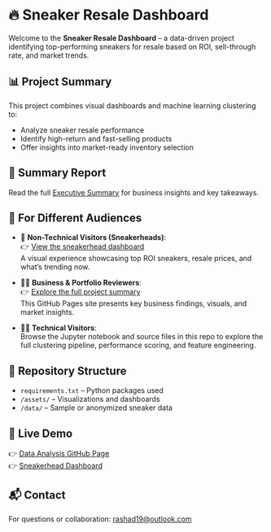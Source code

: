 # 🔥 Sneaker Resale Dashboard

Welcome to the **Sneaker Resale Dashboard** – a data-driven project identifying top-performing sneakers for resale based on ROI, sell-through rate, and market trends.

## 📊 Project Summary
This project combines visual dashboards and machine learning clustering to:
- Analyze sneaker resale performance
- Identify high-return and fast-selling products
- Offer insights into market-ready inventory selection

## 📝 Summary Report
Read the full [Executive Summary](./executive_summary.md) for business insights and key takeaways.

## 👥 For Different Audiences

- 👟 **Non-Technical Visitors (Sneakerheads)**:  
  👉 [View the sneakerhead dashboard](https://rashad1019.github.io/sneaker-dashboard/)  
  A visual experience showcasing top ROI sneakers, resale prices, and what’s trending now.

- 🧑‍💼 **Business & Portfolio Reviewers**:  
  👉 [Explore the full project summary](https://rashad1019.github.io/sneaker-analysis/)  
  This GitHub Pages site presents key business findings, visuals, and market insights.

- 🧑‍🔬 **Technical Visitors**:  
  Browse the Jupyter notebook and source files in this repo to explore the full clustering pipeline, performance scoring, and feature engineering.

## 📁 Repository Structure
- `requirements.txt` – Python packages used
- `/assets/` – Visualizations and dashboards
- `/data/` – Sample or anonymized sneaker data

## 🔗 Live Demo
👉 [Data Analysis GitHub Page](https://rashad1019.github.io/sneaker-analysis/)  
👉 [Sneakerhead Dashboard](https://rashad1019.github.io/sneaker-dashboard/)

## 📬 Contact
For questions or collaboration: rashad19@outlook.com
